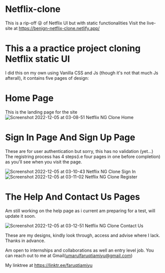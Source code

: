 # Netflix-clone
This is a rip-off 😜 of Netflix UI but with static functionalities
Visit the live-site at https://benign-netflix-clone.netlify.app/

# This a a practice project cloning Netflix static UI

I did this on my own using Vanilla CSS and Js (though it's not that much Js afterall), it contains five pages of design:

# Home Page

This is the landing page for the site
![Screenshot 2022-12-05 at 03-08-51 Netflix NG Clone Home](https://user-images.githubusercontent.com/91544648/205536191-ccf3038c-b09d-4965-83ce-0f7011000933.png)

# Sign In Page And Sign Up Page

These are for user authentication but sorry, this has no validation (yet...)
The registring process has 4 steps(i.e four pages in one before completion) as you'll see when you visit the page.


![Screenshot 2022-12-05 at 03-10-43 Netflix NG Clone Sign In](https://user-images.githubusercontent.com/91544648/205536334-a340fa0d-451e-4e3c-b2cb-120f0772419a.png)
![Screenshot 2022-12-05 at 03-11-02 Netflix NG Clone Register](https://user-images.githubusercontent.com/91544648/205536336-1516c84c-297b-400f-8f18-387582ae9e29.png)


# The Help And Contact Us Pages
Am still working on the help page as i current am preparing for a test, will update it soon.

![Screenshot 2022-12-05 at 03-12-51 Netflix NG Clone Contact Us](https://user-images.githubusercontent.com/91544648/205536434-107b7343-ac7c-43ed-972d-909835c8881c.png)




These are my designs, kindly look through, access and advise where I lack. Thanks in advance.

Am open to internships and collaborations as well an entry level job. You can reach out to me at Gmail(umarulfaruqtiamiyu@gmail.com)

My linktree at https://linktr.ee/faruqtiamiyu
